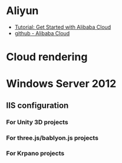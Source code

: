 # Aliyun
- [Tutorial: Get Started with Alibaba Cloud](https://www.youtube.com/watch?v=_eVth3zaDyE)
- [github - Alibaba Cloud](https://github.com/aliyun)
# Cloud rendering

# Windows Server 2012
## IIS configuration
### For Unity 3D projects
### For three.js/bablyon.js projects
### For Krpano projects
